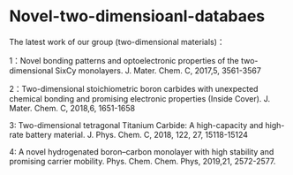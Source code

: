 # Novel-two-dimensioanl-databaes
The latest work of our group (two-dimensional materials)：

1：Novel bonding patterns and optoelectronic properties of the two-dimensional SixCy monolayers. J. Mater. Chem. C, 2017,5, 3561-3567

2：Two-dimensional stoichiometric boron carbides with unexpected chemical bonding and promising electronic properties (Inside Cover). J. Mater. Chem. C, 2018,6, 1651-1658

3: Two-dimensional tetragonal Titanium Carbide: A high-capacity and high-rate battery material. J. Phys. Chem. C, 2018, 122, 27, 15118-15124

4: A novel hydrogenated boron–carbon monolayer with high stability and promising carrier mobility. Phys. Chem. Chem. Phys, 2019,21, 2572-2577.
